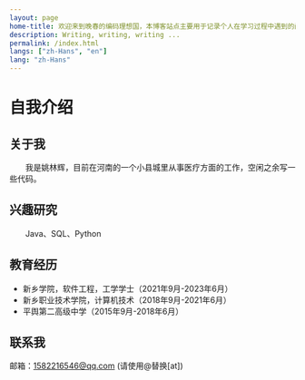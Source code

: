 ```yaml
---
layout: page
home-title: 欢迎来到晚春的编码理想国，本博客站点主要用于记录个人在学习过程中遇到的问题及解决思路、个人的一些技术理解，不定时地会分享一些比较有趣的事情。
description: Writing, writing, writing ...
permalink: /index.html
langs: ["zh-Hans", "en"]
lang: "zh-Hans"
---
```


# 自我介绍

## 关于我
&emsp;&emsp;我是姚林辉，目前在河南的一个小县城里从事医疗方面的工作，空闲之余写一些代码。

## 兴趣研究
&emsp;&emsp;Java、SQL、Python

## 教育经历

- 新乡学院，软件工程，工学学士（2021年9月-2023年6月）
- 新乡职业技术学院，计算机技术（2018年9月-2021年6月）
- 平舆第二高级中学（2015年9月-2018年6月）

## 联系我

邮箱：1582216546@qq.com (请使用@替换[at])
